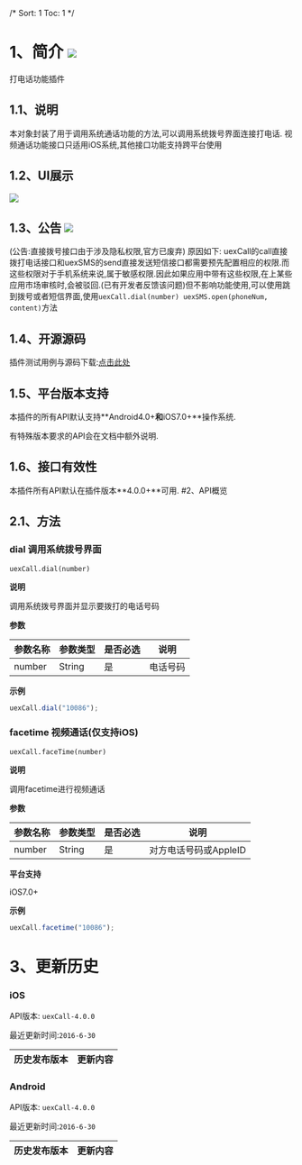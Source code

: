 /*
Sort: 1
Toc: 1
*/

# 1、简介 [![](http://appcan-download.oss-cn-beijing.aliyuncs.com/%E5%85%AC%E6%B5%8B%2Fgf.png)]()<ignore>
打电话功能插件
## 1.1、说明<ignore>
 本对象封装了用于调用系统通话功能的方法,可以调用系统拨号界面连接打电话.
 视频通话功能接口只适用iOS系统,其他接口功能支持跨平台使用
## 1.2、UI展示<ignore>
![](http://newdocx.appcan.cn/docximg/151357a2015e6s7w.jpg)
## 1.3、公告 [![](http://appcan-download.oss-cn-beijing.aliyuncs.com/%E5%85%AC%E6%B5%8B%2Fnew.gif)]() <ignore>
 (公告:直接拨号接口由于涉及隐私权限,官方已废弃)
 原因如下:
    uexCall的call直接拨打电话接口和uexSMS的send直接发送短信接口都需要预先配置相应的权限.而这些权限对于手机系统来说,属于敏感权限.因此如果应用中带有这些权限,在上某些应用市场审核时,会被驳回.(已有开发者反馈该问题)但不影响功能使用,可以使用跳到拨号或者短信界面,使用`uexCall.dial(number) uexSMS.open(phoneNum, content)`方法
## 1.4、开源源码<ignore>
插件测试用例与源码下载:<a href="http://plugin.appcan.cn/details.html?id=158_index" target="_blank">点击此处</a>
## 1.5、平台版本支持<ignore>

本插件的所有API默认支持**Android4.0+**和**iOS7.0+**操作系统.

有特殊版本要求的API会在文档中额外说明.

## 1.6、接口有效性<ignore>

本插件所有API默认在插件版本**4.0.0+**可用.
#2、API概览<ignore>
## 2.1、方法<ignore>

### dial  调用系统拨号界面

`uexCall.dial(number)`

**说明**

调用系统拨号界面并显示要拨打的电话号码

**参数**

| 参数名称   | 参数类型   | 是否必选 | 说明   |
| ------ | ------ | ---- | ---- |
| number | String | 是    | 电话号码 |


**示例**

```javascript
uexCall.dial("10086");
```
###  facetime   视频通话(仅支持iOS)

`uexCall.faceTime(number)`

**说明**

调用facetime进行视频通话

**参数**

| 参数名称   | 参数类型   | 是否必选 | 说明             |
| ------ | ------ | ---- | -------------- |
| number | String | 是    | 对方电话号码或AppleID |

**平台支持**

iOS7.0+

**示例**

```javascript
uexCall.facetime("10086");
```

 

# 3、更新历史 <ignore>

### iOS<ignore>

API版本: `uexCall-4.0.0`

最近更新时间:`2016-6-30`

| 历史发布版本 | 更新内容 |
| ----- | ----- |

### Android<ignore>

API版本: `uexCall-4.0.0`

最近更新时间:`2016-6-30`

| 历史发布版本 | 更新内容 |
| ----- | ----- |

